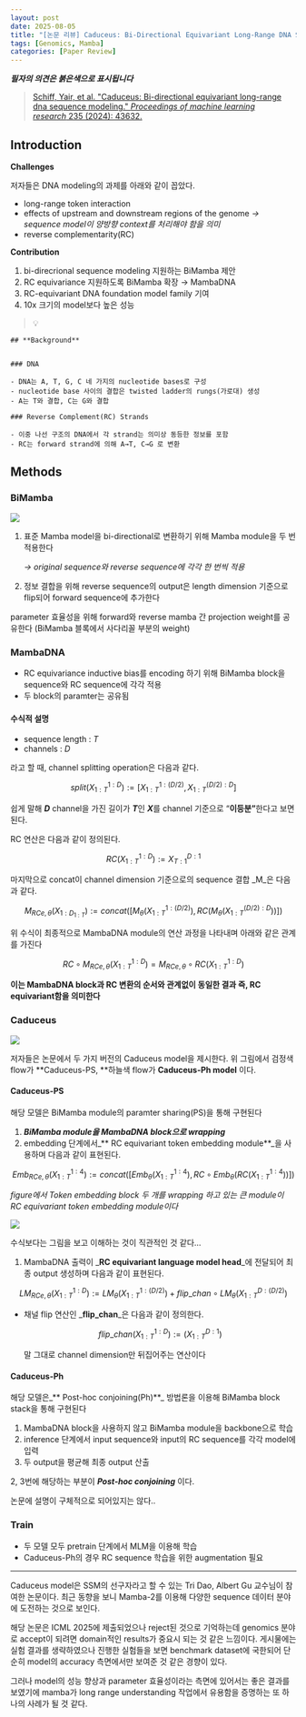 ```yaml
---
layout: post
date: 2025-08-05
title: "[논문 리뷰] Caduceus: Bi-Directional Equivariant Long-Range DNA Sequence Modeling"
tags: [Genomics, Mamba]
categories: [Paper Review]
---
```


<span class="notion-red">_**필자의 의견은 붉은색으로 표시됩니다**_</span>


> [Schiff, Yair, et al. "Caduceus: Bi-directional equivariant long-range dna sequence modeling." ](https://pmc.ncbi.nlm.nih.gov/articles/PMC12189541/)[_Proceedings of machine learning research_](https://pmc.ncbi.nlm.nih.gov/articles/PMC12189541/)[ 235 (2024): 43632.](https://pmc.ncbi.nlm.nih.gov/articles/PMC12189541/)



## Introduction


**Challenges**


저자들은 DNA modeling의 과제를 아래와 같이 꼽았다.

- long-range token interaction
- effects of upstream and downstream regions of the genome 
_→ sequence model이 양방향 context를 처리해야 함을 의미_
- reverse complementarity(RC)

**Contribution**

1. bi-direcrional sequence modeling 지원하는 BiMamba 제안
1. RC equivariance 지원하도록 BiMamba 확장 → MambaDNA
1. RC-equivariant DNA foundation model family 기여
1. 10x 크기의 model보다 높은 성능

> 💡 


	## **Background**


	### DNA

	- DNA는 A, T, G, C 네 가지의 nucleotide bases로 구성
	- nucleotide base 사이의 결합은 twisted ladder의 rungs(가로대) 생성
	- A는 T와 결합, C는 G와 결합

	### Reverse Complement(RC) Strands

	- 이중 나선 구조의 DNA에서 각 strand는 의미상 동등한 정보를 포함
	- RC는 forward strand에 의해 A→T, C→G 로 변환


## Methods



### BiMamba


![](https://prod-files-secure.s3.us-west-2.amazonaws.com/542b861c-36a8-4051-84e5-8804b6728dba/2c247d59-7815-4980-99f0-8f0d21f445a7/image.png?X-Amz-Algorithm=AWS4-HMAC-SHA256&X-Amz-Content-Sha256=UNSIGNED-PAYLOAD&X-Amz-Credential=ASIAZI2LB466YV46RRTW%2F20250928%2Fus-west-2%2Fs3%2Faws4_request&X-Amz-Date=20250928T160116Z&X-Amz-Expires=3600&X-Amz-Security-Token=IQoJb3JpZ2luX2VjEDYaCXVzLXdlc3QtMiJIMEYCIQC0iG2BOJBcVlrA75ov1rFzAegxGIq3epr8x%2FcqvDRvRwIhALhk0H2giOnEjfVi7%2BD4Fn3E7MHFMUtSt9BuC%2F49glPWKogECL%2F%2F%2F%2F%2F%2F%2F%2F%2F%2F%2FwEQABoMNjM3NDIzMTgzODA1IgwJH4jd2bQJR9SXeMYq3AMhsph5ug0uO4gFdI0hVO7KG1TSutsiyTdkmqVoPXlm%2B7TlBbnN2t1ynnF0iS%2BWgnbrepKE19jIutTu1UzUR5PGPtGGBRqdYBZ1%2BxjZdkEbW8g6LqAZtWwQ6WvInJ2KeyqsrsSQmfHw7gYjUmyOkiZ1EZCCOg%2BjBQmT9z5ewGmq8GMF0eRqNOn%2BgyagoWbpj3gkZwJrZ9UYLF9%2FxnYLPunRuClnnM%2FILoZNy5bXfX5ozRRflFUyYf2alTCnHtVJLwaFKYmpq5uMb%2FFc8wZbgz3lEQt1lfHoqFcXh4bcYFmka2bAaIZOAXjfKqov4g%2FH5Uia7pR27xc%2FRM3BwSQyXiEpDsnTAWXk8oUS4pnaB%2Fwprdz6u58l5yAW8DEXMXWejhEQWH60SbQ2J0lmLIO9FPSBrlA0Pjnj7SqmZ2NNYudoCORXwoNJIFIm13XEBdNYpl0nnZKTwuBtHfQbKNOgNjt7QN6CvBCXXrOUCvH0G7DF3mNhT%2BFb0Cowgdc185RgTx7Otm%2FGPkt9eOVMkm%2FIBswFWoou86UTsSNolIYrfrdQnNpTsBqC7MQFRRDNmymgNkadl42GgjsjJSIv%2BODYBgVfcAu%2B%2Fq8NTDr95FGeSBH1mhPeDlZze44h3L6CNTDo7%2BTGBjqkAVkL6BOgHHvhEjnbV5CJ9chB2EpbNwNi%2Ff86FtQuRjfKfCETgBkF%2FXDyuzdv2BFP9zSLAao%2Fvf7VRyXv6N1pJKOTsfAbN%2F9pRBxTNFJT%2FKi7W2mHgG4KQoZgT%2BMF9rmYWdyRpOcUTvuHIOLklM90GAfayzbbx3hV6k3NMLfEklvJ8qbxltJSF%2FsfR7TGWvxZPBFnR3sYTbovRP3vZVoLcCZ7u1NI&X-Amz-Signature=51a757b18f43aa2387b2d27d4eadb790a412c436da7517fb5e0cbf9f3d86e2b8&X-Amz-SignedHeaders=host&x-amz-checksum-mode=ENABLED&x-id=GetObject)

1. 표준 Mamba model을 bi-directional로 변환하기 위해 Mamba module을 두 번 적용한다

	_→ original sequence와 reverse sequence에 각각 한 번씩 적용_

1. 정보 결합을 위해 reverse sequence의 output은 length dimension 기준으로 flip되어 forward sequence에 추가한다

parameter 효율성을 위해 forward와 reverse mamba 간 projection weight를 공유한다 (BiMamba 블록에서 사다리꼴 부분의 weight)



### MambaDNA

- RC equivariance inductive bias를 encoding 하기 위해 BiMamba block을 sequence와 RC sequence에 각각 적용
- 두 block의 paramter는 공유됨


#### 수식적 설명

- sequence length : _T_
- channels : _D_

라고 할 때,  channel splitting operation은 다음과 같다.


$$
split(X^{1:D}_{1:T}):=[X^{1:(D/2)}_{1:T},X^{(D/2):D}_{1:T}]
$$


<span class="notion-red">쉽게 말해 </span><span class="notion-red">_**D**_</span><span class="notion-red"> channel을 가진 길이가 </span><span class="notion-red">_**T**_</span><span class="notion-red">인 </span><span class="notion-red">_**X**_</span><span class="notion-red">를 channel 기준으로 “</span><span class="notion-red">**이등분”**</span><span class="notion-red">한다고 보면 된다.</span>


RC 연산은 다음과 같이 정의된다.


$$
RC(X^{1:D}_{1:T}):=X^{D:1}_{T:1}
$$


마지막으로 concat이 channel dimension 기준으로의 sequence 결합 _M_은 다음과 같다.


$$
M_{RCe,\theta}(X_{1:D_{1:T}}):=concat([M_{\theta}(X^{1:(D/2)}_{1:T}),RC(M_{\theta}(X^{(D/2):D}_{1:T}))])
$$


위 수식이 최종적으로 MambaDNA module의 연산 과정을 나타내며 아래와 같은 관계를 가진다


$$
RC\circ M_{RCe,\theta}(X^{1:D}_{1:T}) = M_{RCe,\theta} \circ RC(X^{1:D}_{1:T})
$$


**이는 MambaDNA block과 RC 변환의 순서와 관계없이 동일한 결과 즉, RC equivariant함을 의미한다**



### Caduceus


![](https://prod-files-secure.s3.us-west-2.amazonaws.com/542b861c-36a8-4051-84e5-8804b6728dba/f94a60d7-8145-473b-aef9-7c68d3ec604a/image.png?X-Amz-Algorithm=AWS4-HMAC-SHA256&X-Amz-Content-Sha256=UNSIGNED-PAYLOAD&X-Amz-Credential=ASIAZI2LB466YV46RRTW%2F20250928%2Fus-west-2%2Fs3%2Faws4_request&X-Amz-Date=20250928T160116Z&X-Amz-Expires=3600&X-Amz-Security-Token=IQoJb3JpZ2luX2VjEDYaCXVzLXdlc3QtMiJIMEYCIQC0iG2BOJBcVlrA75ov1rFzAegxGIq3epr8x%2FcqvDRvRwIhALhk0H2giOnEjfVi7%2BD4Fn3E7MHFMUtSt9BuC%2F49glPWKogECL%2F%2F%2F%2F%2F%2F%2F%2F%2F%2F%2FwEQABoMNjM3NDIzMTgzODA1IgwJH4jd2bQJR9SXeMYq3AMhsph5ug0uO4gFdI0hVO7KG1TSutsiyTdkmqVoPXlm%2B7TlBbnN2t1ynnF0iS%2BWgnbrepKE19jIutTu1UzUR5PGPtGGBRqdYBZ1%2BxjZdkEbW8g6LqAZtWwQ6WvInJ2KeyqsrsSQmfHw7gYjUmyOkiZ1EZCCOg%2BjBQmT9z5ewGmq8GMF0eRqNOn%2BgyagoWbpj3gkZwJrZ9UYLF9%2FxnYLPunRuClnnM%2FILoZNy5bXfX5ozRRflFUyYf2alTCnHtVJLwaFKYmpq5uMb%2FFc8wZbgz3lEQt1lfHoqFcXh4bcYFmka2bAaIZOAXjfKqov4g%2FH5Uia7pR27xc%2FRM3BwSQyXiEpDsnTAWXk8oUS4pnaB%2Fwprdz6u58l5yAW8DEXMXWejhEQWH60SbQ2J0lmLIO9FPSBrlA0Pjnj7SqmZ2NNYudoCORXwoNJIFIm13XEBdNYpl0nnZKTwuBtHfQbKNOgNjt7QN6CvBCXXrOUCvH0G7DF3mNhT%2BFb0Cowgdc185RgTx7Otm%2FGPkt9eOVMkm%2FIBswFWoou86UTsSNolIYrfrdQnNpTsBqC7MQFRRDNmymgNkadl42GgjsjJSIv%2BODYBgVfcAu%2B%2Fq8NTDr95FGeSBH1mhPeDlZze44h3L6CNTDo7%2BTGBjqkAVkL6BOgHHvhEjnbV5CJ9chB2EpbNwNi%2Ff86FtQuRjfKfCETgBkF%2FXDyuzdv2BFP9zSLAao%2Fvf7VRyXv6N1pJKOTsfAbN%2F9pRBxTNFJT%2FKi7W2mHgG4KQoZgT%2BMF9rmYWdyRpOcUTvuHIOLklM90GAfayzbbx3hV6k3NMLfEklvJ8qbxltJSF%2FsfR7TGWvxZPBFnR3sYTbovRP3vZVoLcCZ7u1NI&X-Amz-Signature=cf99c50171fd834aface3a5b03f3019a3cd986c0026c3fe42e6925b46a5d5903&X-Amz-SignedHeaders=host&x-amz-checksum-mode=ENABLED&x-id=GetObject)


저자들은 논문에서 두 가지 버전의 Caduceus model을 제시한다. 위 그림에서 검정색 flow가 **Caduceus-PS, **하늘색 flow가 **Caduceus-Ph model** 이다.



#### Caduceus-PS


해당 모델은 BiMamba module의 paramter sharing(PS)을 통해 구현된다

1. _**BiMamba module을 MambaDNA block으로 wrapping**_
1. embedding 단계에서_** RC equivariant token embedding module**_을 사용하며 다음과 같이 표현된다.

$$
Emb_{RCe,\theta}(X^{1:4}_{1:T}):=concat([Emb_{\theta}(X^{1:4}_{1:T}),RC \circ Emb_{\theta}(RC(X^{1:4}_{1:T}))])
$$


_figure에서 Token embedding block 두 개를 wrapping 하고 있는 큰 module이 RC equivariant token embedding module이다_


![](https://prod-files-secure.s3.us-west-2.amazonaws.com/542b861c-36a8-4051-84e5-8804b6728dba/b175e4da-71eb-4e91-8c23-a06dabe673c9/image.png?X-Amz-Algorithm=AWS4-HMAC-SHA256&X-Amz-Content-Sha256=UNSIGNED-PAYLOAD&X-Amz-Credential=ASIAZI2LB466YV46RRTW%2F20250928%2Fus-west-2%2Fs3%2Faws4_request&X-Amz-Date=20250928T160116Z&X-Amz-Expires=3600&X-Amz-Security-Token=IQoJb3JpZ2luX2VjEDYaCXVzLXdlc3QtMiJIMEYCIQC0iG2BOJBcVlrA75ov1rFzAegxGIq3epr8x%2FcqvDRvRwIhALhk0H2giOnEjfVi7%2BD4Fn3E7MHFMUtSt9BuC%2F49glPWKogECL%2F%2F%2F%2F%2F%2F%2F%2F%2F%2F%2FwEQABoMNjM3NDIzMTgzODA1IgwJH4jd2bQJR9SXeMYq3AMhsph5ug0uO4gFdI0hVO7KG1TSutsiyTdkmqVoPXlm%2B7TlBbnN2t1ynnF0iS%2BWgnbrepKE19jIutTu1UzUR5PGPtGGBRqdYBZ1%2BxjZdkEbW8g6LqAZtWwQ6WvInJ2KeyqsrsSQmfHw7gYjUmyOkiZ1EZCCOg%2BjBQmT9z5ewGmq8GMF0eRqNOn%2BgyagoWbpj3gkZwJrZ9UYLF9%2FxnYLPunRuClnnM%2FILoZNy5bXfX5ozRRflFUyYf2alTCnHtVJLwaFKYmpq5uMb%2FFc8wZbgz3lEQt1lfHoqFcXh4bcYFmka2bAaIZOAXjfKqov4g%2FH5Uia7pR27xc%2FRM3BwSQyXiEpDsnTAWXk8oUS4pnaB%2Fwprdz6u58l5yAW8DEXMXWejhEQWH60SbQ2J0lmLIO9FPSBrlA0Pjnj7SqmZ2NNYudoCORXwoNJIFIm13XEBdNYpl0nnZKTwuBtHfQbKNOgNjt7QN6CvBCXXrOUCvH0G7DF3mNhT%2BFb0Cowgdc185RgTx7Otm%2FGPkt9eOVMkm%2FIBswFWoou86UTsSNolIYrfrdQnNpTsBqC7MQFRRDNmymgNkadl42GgjsjJSIv%2BODYBgVfcAu%2B%2Fq8NTDr95FGeSBH1mhPeDlZze44h3L6CNTDo7%2BTGBjqkAVkL6BOgHHvhEjnbV5CJ9chB2EpbNwNi%2Ff86FtQuRjfKfCETgBkF%2FXDyuzdv2BFP9zSLAao%2Fvf7VRyXv6N1pJKOTsfAbN%2F9pRBxTNFJT%2FKi7W2mHgG4KQoZgT%2BMF9rmYWdyRpOcUTvuHIOLklM90GAfayzbbx3hV6k3NMLfEklvJ8qbxltJSF%2FsfR7TGWvxZPBFnR3sYTbovRP3vZVoLcCZ7u1NI&X-Amz-Signature=e6e7ade6977323a5bea389c62adb7008c0d9ec6472e6b08bc1dc0b73b7c5ba43&X-Amz-SignedHeaders=host&x-amz-checksum-mode=ENABLED&x-id=GetObject)


<span class="notion-red">수식보다는 그림을 보고 이해하는 것이 직관적인 것 같다…</span>

1. MambaDNA 출력이 _**RC equivariant language model head**_에 전달되어 최종 output 생성하며 다음과 같이 표현된다.

$$
LM_{RCe,\theta}(X^{1:D}_{1:T}):= LM_{\theta}(X^{1:(D/2)}_{1:T})+flip\_chan\circ LM_{\theta}(X^{D:(D/2)}_{1:T})
$$

- 채널 flip 연산인 _**flip\_chan**_은 다음과 같이 정의한다.

	$$
	flip\_chan(X^{1:D}_{1:T}):=(X^{D:1}_{1:T})
	$$


	말 그대로 channel dimension만 뒤집어주는 연산이다



#### Caduceus-Ph


해당 모델은_** Post-hoc conjoining(Ph)**_ 방법론을 이용해 BiMamba block stack을 통해 구현된다

1. MambaDNA block을 사용하지 않고 BiMamba module을 backbone으로 학습
1. inference 단계에서 input sequence와 input의 RC sequence를 각각 model에 입력
1. 두 output을 평균해 최종 output 산출

2, 3번에 해당하는 부분이 _**Post-hoc conjoining**_ 이다.


<span class="notion-red">논문에 설명이 구체적으로 되어있지는 않다..</span>



### Train

- 두 모델 모두 pretrain 단계에서 MLM을 이용해 학습
- Caduceus-Ph의 경우 RC sequence 학습을 위한 augmentation 필요

---


<span class="notion-red">Caduceus model은 SSM의 선구자라고 할 수 있는 Tri Dao, Albert Gu 교수님이 참여한 논문이다. 최근 동향을 보니 Mamba-2를 이용해 다양한 sequence 데이터 분야에 도전하는 것으로 보인다.</span>


<span class="notion-red">해당 논문은 ICML 2025에 제출되었으나 reject된 것으로 기억하는데 genomics 분야로 accept이 되려면 domain적인 results가 중요시 되는 것 같은 느낌이다. 게시물에는 실험 결과를 생략하였으나 진행한 실험들을 보면 benchmark dataset에 국한되어 단순히 model의 accuracy 측면에서만 보여준 것 같은 경향이 있다.</span>


<span class="notion-red">그러나 model의 성능 향상과 parameter 효율성이라는 측면에 있어서는 좋은 결과를 보였기에 mamba가 long range understanding 작업에서 유용함을 증명하는 또 하나의 사례가 될 것 같다.</span>

